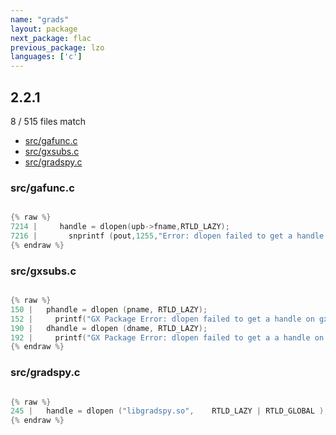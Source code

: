 ```yaml
---
name: "grads"
layout: package
next_package: flac
previous_package: lzo
languages: ['c']
---
```

## 2.2.1
8 / 515 files match

 - [src/gafunc.c](#srcgafuncc)
 - [src/gxsubs.c](#srcgxsubsc)
 - [src/gradspy.c](#srcgradspyc)

### src/gafunc.c

```c

{% raw %}
7214 |     handle = dlopen(upb->fname,RTLD_LAZY);
7216 |       snprintf (pout,1255,"Error: dlopen failed to get a handle on %s \n",upb->fname);
{% endraw %}

```
### src/gxsubs.c

```c

{% raw %}
150 |   phandle = dlopen (pname, RTLD_LAZY);
152 |     printf("GX Package Error: dlopen failed to get a handle on gxprint plug-in named \"%s\" \n",gxpopt); 
190 |   dhandle = dlopen (dname, RTLD_LAZY);
192 |     printf("GX Package Error: dlopen failed to get a a handle on gxdisplay plug-in named \"%s\" \n",gxdopt); 
{% endraw %}

```
### src/gradspy.c

```c

{% raw %}
245 |   handle = dlopen ("libgradspy.so",    RTLD_LAZY | RTLD_GLOBAL );  /* for linux */
{% endraw %}

```